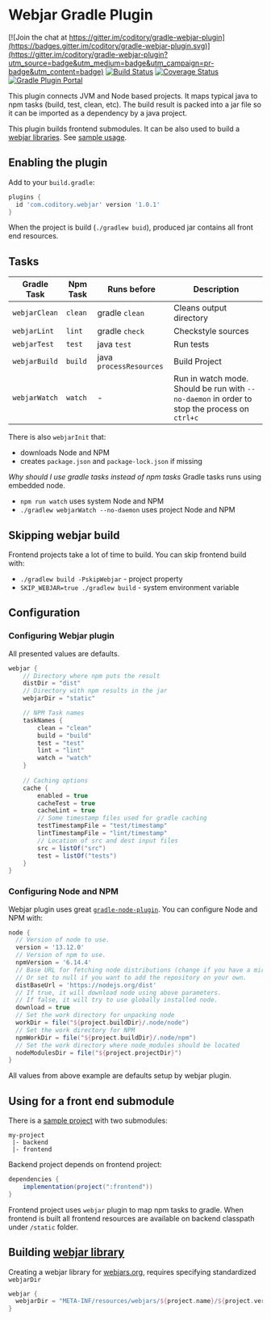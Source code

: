 # Webjar Gradle Plugin

[![Join the chat at https://gitter.im/coditory/gradle-webjar-plugin](https://badges.gitter.im/coditory/gradle-webjar-plugin.svg)](https://gitter.im/coditory/gradle-webjar-plugin?utm_source=badge&utm_medium=badge&utm_campaign=pr-badge&utm_content=badge)
[![Build Status](https://travis-ci.com/coditory/gradle-webjar-plugin.svg?branch=master)](https://travis-ci.com/coditory/gradle-webjar-plugin)
[![Coverage Status](https://coveralls.io/repos/github/coditory/gradle-webjar-plugin/badge.svg)](https://coveralls.io/github/coditory/gradle-webjar-plugin)
[![Gradle Plugin Portal](https://img.shields.io/badge/Plugin_Portal-v1.0.1-green.svg)](https://plugins.gradle.org/plugin/com.coditory.webjar)

This plugin connects JVM and Node based projects.
It maps typical java to npm tasks (build, test, clean, etc).
The build result is packed into a jar file so it can be imported as a dependency by a java project.

This plugin builds frontend submodules. It can be also used to build a [webjar libraries](#building-webjar-library). See [sample usage](https://github.com/coditory/gradle-webjar-plugin-sample).

## Enabling the plugin

Add to your `build.gradle`:

```gradle
plugins {
  id 'com.coditory.webjar' version '1.0.1'
}
```

When the project is build (`./gradlew buid`),
produced jar contains all front end resources.

## Tasks

| Gradle Task     | Npm Task | Runs before    | Description |
| ---             | ---      |---             | ---         |
| `webjarClean`   | `clean`  | gradle `clean` | Cleans output directory |
| `webjarLint`    | `lint`   | gradle `check` | Checkstyle sources      |
| `webjarTest`    | `test`   | java `test`    | Run tests               |
| `webjarBuild`   | `build`  | java `processResources` | Build Project  |
| `webjarWatch`   | `watch`  | -              | Run in watch mode. Should be run with `--no-daemon` in order to stop the process on `ctrl+c` |

There is also `webjarInit` that:
- downloads Node and NPM
- creates `package.json` and `package-lock.json` if missing

*Why should I use gradle tasks instead of npm tasks*
Gradle tasks runs using embedded node.
- `npm run watch` uses system Node and NPM
- `./gradlew webjarWatch --no-daemon` uses project Node and NPM

## Skipping webjar build
Frontend projects take a lot of time to build.
You can skip frontend build with:
- `./gradlew build -PskipWebjar` - project property
- `SKIP_WEBJAR=true ./gradlew build` - system environment variable

## Configuration

### Configuring Webjar plugin

All presented values are defaults.

```gradle
webjar {
    // Directory where npm puts the result
    distDir = "dist"
    // Directory with npm results in the jar
    webjarDir = "static"

    // NPM Task names
    taskNames {
        clean = "clean"
        build = "build"
        test = "test"
        lint = "lint"
        watch = "watch"
    }
    
    // Caching options
    cache {
        enabled = true
        cacheTest = true
        cacheLint = true
        // Some timestamp files used for gradle caching
        testTimestampFile = "test/timestamp"
        lintTimestampFile = "lint/timestamp"
        // Location of src and dest input files
        src = listOf("src")
        test = listOf("tests")
    }
}
```

### Configuring Node and NPM
Webjar plugin uses great [`gradle-node-plugin`](https://github.com/node-gradle/gradle-node-plugin).
You can configure Node and NPM with:

```gradle
node {
  // Version of node to use.
  version = '13.12.0'
  // Version of npm to use.
  npmVersion = '6.14.4'
  // Base URL for fetching node distributions (change if you have a mirror).
  // Or set to null if you want to add the repository on your own.
  distBaseUrl = 'https://nodejs.org/dist'
  // If true, it will download node using above parameters.
  // If false, it will try to use globally installed node.
  download = true
  // Set the work directory for unpacking node
  workDir = file("${project.buildDir}/.node/node")
  // Set the work directory for NPM
  npmWorkDir = file("${project.buildDir}/.node/npm")
  // Set the work directory where node_modules should be located
  nodeModulesDir = file("${project.projectDir}")
}
```
All values from above example are defaults setup by webjar plugin.

## Using for a front end submodule

There is a [sample project](https://github.com/coditory/gradle-webjar-plugin-sample) with two submodules:

```
my-project
 |- backend
 |- frontend
```

Backend project depends on frontend project:

```gradle
dependencies {
    implementation(project(":frontend"))
}
```

Frontend project uses `webjar` plugin to map npm tasks to gradle.
When frontend is built all frontend resources are available on backend classpath under `/static` folder.

## Building [webjar library](https://www.webjars.org/)

Creating a webjar library for [webjars.org](https://www.webjars.org/),
requires specifying standardized `webjarDir`

```gradle
webjar {
  webjarDir = "META-INF/resources/webjars/${project.name}/${project.version}"
}
```
